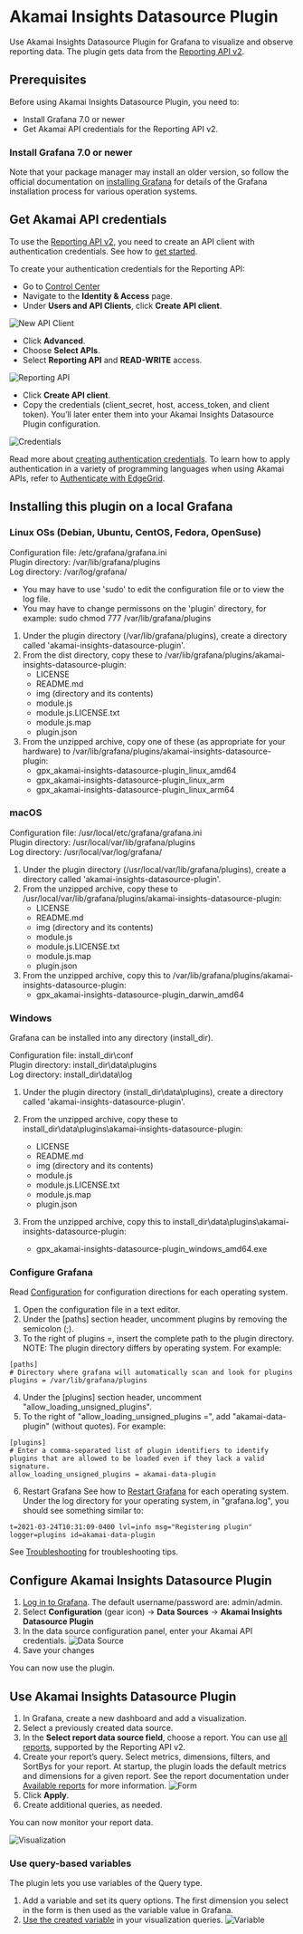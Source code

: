 # Akamai Insights Datasource Plugin
Use Akamai Insights Datasource Plugin for Grafana to visualize and observe reporting data. 
The plugin gets data from the [Reporting API v2](https://techdocs.akamai.com/reporting/v2/reference/api).

## Prerequisites
Before using Akamai Insights Datasource Plugin, you need to:
* Install Grafana 7.0 or newer
* Get Akamai API credentials for the Reporting API v2.


### Install Grafana 7.0 or newer
Note that your package manager may install an older version, so follow the official documentation on [installing Grafana](https://grafana.com/docs/grafana/latest/installation/) for details of the Grafana installation process for various operation systems.

## Get Akamai API credentials
To use the [Reporting API v2](https://techdocs.akamai.com/reporting/v2/docs/welcome-rpt), you need to create an API client with authentication credentials. See how to [get started](https://techdocs.akamai.com/reporting/v2/reference/get-started).

To create your authentication credentials for the Reporting API:
* Go to [Control Center](https://control.akamai.com/)
* Navigate to the **Identity & Access** page.
* Under **Users and API Clients**, click **Create API client**.

![New API Client](static/new-api-client.png)

* Click **Advanced**.
* Choose **Select APIs**.
* Select **Reporting API** and **READ-WRITE** access.

![Reporting API](static/reporting-api.png)

* Click **Create API client**.
* Copy the credentials (client_secret, host, access_token, and client token). You’ll later enter them into your Akamai Insights Datasource Plugin configuration.

![Credentials](static/credential.png)

Read more about [creating authentication credentials](https://techdocs.akamai.com/developer/docs/set-up-authentication-credentials). 
To learn how to apply authentication in a variety of programming languages when using Akamai APIs, refer to [Authenticate with EdgeGrid](https://techdocs.akamai.com/developer/docs/authenticate-with-edgegrid).

## Installing this plugin on a local Grafana

### Linux OSs (Debian, Ubuntu, CentOS, Fedora, OpenSuse)

Configuration file: /etc/grafana/grafana.ini  
Plugin directory: /var/lib/grafana/plugins  
Log directory: /var/log/grafana/

* You may have to use 'sudo' to edit the configuration file or to view the log file.
* You may have to change permissons on the 'plugin' directory, for example: sudo chmod 777 /var/lib/grafana/plugins 

1. Under the plugin directory (/var/lib/grafana/plugins), create a directory called 'akamai-insights-datasource-plugin'.
2. From the dist directory, copy these to /var/lib/grafana/plugins/akamai-insights-datasource-plugin:
   - LICENSE
   - README.md
   - img (directory and its contents)
   - module.js
   - module.js.LICENSE.txt
   - module.js.map
   - plugin.json
3. From the unzipped archive, copy one of these (as appropriate for your hardware) to /var/lib/grafana/plugins/akamai-insights-datasource-plugin:
   - gpx_akamai-insights-datasource-plugin_linux_amd64
   - gpx_akamai-insights-datasource-plugin_linux_arm
   - gpx_akamai-insights-datasource-plugin_linux_arm64  

### macOS

Configuration file: /usr/local/etc/grafana/grafana.ini  
Plugin directory: /usr/local/var/lib/grafana/plugins  
Log directory: /usr/local/var/log/grafana/

1. Under the plugin directory (/usr/local/var/lib/grafana/plugins), create a directory called 'akamai-insights-datasource-plugin'.
2. From the unzipped archive, copy these to /usr/local/var/lib/grafana/plugins/akamai-insights-datasource-plugin:
   - LICENSE
   - README.md
   - img (directory and its contents)
   - module.js
   - module.js.LICENSE.txt
   - module.js.map
   - plugin.json
3. From the unzipped archive, copy this to /var/lib/grafana/plugins/akamai-insights-datasource-plugin:
   - gpx_akamai-insights-datasource-plugin_darwin_amd64  

### Windows

Grafana can be installed into any directory (install_dir).

Configuration file: install_dir\conf  
Plugin directory: install_dir\data\plugins  
Log directory: install_dir\data\log

1. Under the plugin directory (install_dir\data\plugins), create a directory called 'akamai-insights-datasource-plugin'.

2. From the unzipped archive, copy these to install_dir\data\plugins\akamai-insights-datasource-plugin:
   - LICENSE
   - README.md
   - img (directory and its contents)
   - module.js
   - module.js.LICENSE.txt
   - module.js.map
   - plugin.json

3. From the unzipped archive, copy this to install_dir\data\plugins\akamai-insights-datasource-plugin:
   - gpx_akamai-insights-datasource-plugin_windows_amd64.exe

### Configure Grafana

Read [Configuration](https://grafana.com/docs/grafana/latest/administration/configuration/) for configuration directions for each operating system.

1. Open the configuration file in a text editor.
2. Under the [paths] section header, uncomment plugins by removing the semicolon (;).
3. To the right of plugins =, insert the complete path to the plugin directory.
   NOTE: The plugin directory differs by operating system. For example:
```
[paths]
# Directory where grafana will automatically scan and look for plugins
plugins = /var/lib/grafana/plugins
```
4. Under the [plugins] section header, uncomment "allow_loading_unsigned_plugins".
5. To the right of "allow_loading_unsigned_plugins =", add "akamai-data-plugin" (without quotes). For example:
```
[plugins]
# Enter a comma-separated list of plugin identifiers to identify plugins that are allowed to be loaded even if they lack a valid signature.
allow_loading_unsigned_plugins = akamai-data-plugin
```
6. Restart Grafana See how to [Restart Grafana](https://grafana.com/docs/grafana/latest/installation/restart-grafana/) for each operating system. Under the log directory for your operating system, in "grafana.log", you should see something similar to:
```
t=2021-03-24T10:31:09-0400 lvl=info msg="Registering plugin" logger=plugins id=akamai-data-plugin
```

See [Troubleshooting](https://grafana.com/docs/grafana/latest/troubleshooting/) for troubleshooting tips.

## Configure Akamai Insights Datasource Plugin
1. [Log in to Grafana](https://grafana.com/docs/grafana/latest/getting-started/getting-started/). The default username/password are: admin/admin.
2. Select **Configuration** (gear icon) -> **Data Sources** -> **Akamai Insights Datasource Plugin**
3. In the data source configuration panel, enter your Akamai API credentials.
![Data Source](static/config.jpg)
4. Save your changes

You can now use the plugin.

## Use Akamai Insights Datasource Plugin
1. In Grafana, create a new dashboard and add a visualization.
2. Select a previously created data source.
3. In the **Select report data source field**, choose a report. You can use [all reports](https://techdocs.akamai.com/reporting/v2/reference/available-reports), supported by the Reporting API v2.
4. Create your report’s query. Select metrics, dimensions, filters, and SortBys for your report. At startup, the plugin loads the default metrics and dimensions for a given report. See the report documentation under [Available reports](https://techdocs.akamai.com/reporting/v2/reference/available-reports) for more information.
![Form](static/query.jpg)
5. Click **Apply**.
6. Create additional queries, as needed. 

You can now monitor your report data.

![Visualization](static/rendered_vis.jpg)

### Use query-based variables
The plugin lets you use variables of the Query type. 
1. Add a variable and set its query options. The first dimension you select in the form is then used as the variable value in Grafana.
2. [Use the created variable](https://grafana.com/docs/grafana/latest/dashboards/variables/variable-syntax/) in your visualization queries. 
![Variable](static/variable.jpg)



